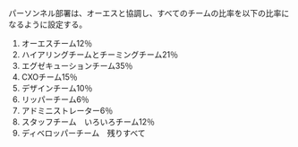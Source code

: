 パーソンネル部署は、オーエスと協調し、すべてのチームの比率を以下の比率になるように設定する。

1. オーエスチーム12％
2. ハイアリングチームとチーミングチーム21％
3. エグゼキューションチーム35％
4. CXOチーム15％
5. デザインチーム10％
6. リッパーチーム6％
7. アドミニストレーター6％
8. スタッフチーム　いろいろチーム12％
9. ディベロッパーチーム　残りすべて
